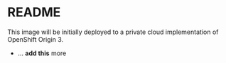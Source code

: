 # README

This image will be initially deployed to a private cloud implementation of OpenShift Origin 3.
* ...
**add this**
more
